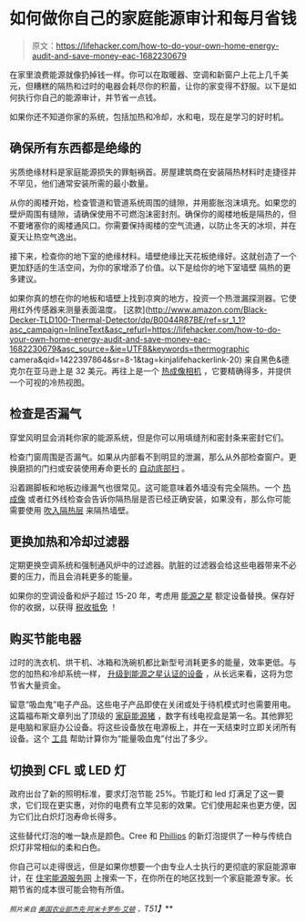 # 如何做你自己的家庭能源审计和每月省钱

> 原文：<https://lifehacker.com/how-to-do-your-own-home-energy-audit-and-save-money-eac-1682230679>

在家里浪费能源就像扔掉钱一样。你可以在取暖器、空调和新窗户上花上几千美元，但糟糕的隔热和过时的电器会耗尽你的积蓄，让你的家变得不舒服。以下是如何执行你自己的能源审计，并节省一点钱。



如果你还不知道你家的系统，包括加热和冷却，水和电，现在是学习的好时机。

## 确保所有东西都是绝缘的

劣质绝缘材料是家庭能源损失的罪魁祸首。房屋建筑商在安装隔热材料时走捷径并不罕见，他们通常安装所需的最小数量。

从你的阁楼开始，检查管道和管道系统周围的缝隙，并用膨胀泡沫填充。如果您的壁炉周围有缝隙，请确保使用不可燃泡沫密封剂。确保你的阁楼地板是隔热的，但不要堵塞你的阁楼通风口。你需要保持阁楼的空气流通，以防止冬天的冰坝，并在夏天让热空气逸出。

接下来，检查你的地下室的绝缘材料。墙壁绝缘比天花板绝缘好。这就创造了一个更加舒适的生活空间，为你的家增添了价值。以下是给你的地下室墙壁 隔热的更多建议。

如果你真的想在你的地板和墙壁上找到凉爽的地方，投资一个热泄漏探测器。它使用红外传感器来测量表面温度。 [这款](http://www.amazon.com/Black-Decker-TLD100-Thermal-Detector/dp/B0044R87BE/ref=sr_1_1?asc_campaign=InlineText&asc_refurl=https://lifehacker.com/how-to-do-your-own-home-energy-audit-and-save-money-eac-1682230679&asc_source=&ie=UTF8&keywords=thermographic camera&qid=1422397864&sr=8-1&tag=kinjalifehackerlink-20) 来自黑色&德克尔在亚马逊上是 32 美元。再往上是一个 [热成像相机](http://www.amazon.com/Milwaukee-2260-21-M12-Thermal-Imager/dp/B007IUYCYK?asc_campaign=InlineText&asc_refurl=https://lifehacker.com/how-to-do-your-own-home-energy-audit-and-save-money-eac-1682230679&asc_source=&tag=kinjalifehackerlink-20) ，它要精确得多，并提供一个可视的冷热视图。

## 检查是否漏气

穿堂风明显会消耗你家的能源系统，但是你可以用填缝剂和密封条来密封它们。

检查门窗周围是否漏气。如果从内部看不到明显的泄漏，那么从外部检查窗户。更换磨损的门扫或安装使用寿命更长的 [自动底部扫](http://workshop.lifehacker.com/keep-your-house-warmer-with-an-automatic-door-bottom-sw-1668307003) 。

沿着踢脚板和地板边缘漏气也很常见。这可能意味着外墙没有完全隔热。一个 [热成像](http://energy.gov/energysaver/articles/thermographic-inspections) 或者红外线检查会告诉你隔热层是否已经正确安装，如果没有，那么你可能需要使用 [吹入隔热层](http://homeguides.sfgate.com/insulate-wall-finished-53825.html) 来隔热墙壁。

## 更换加热和冷却过滤器

定期更换空调系统和强制通风炉中的过滤器。肮脏的过滤器会给这些电器带来不必要的压力，而且会消耗更多的能量。

如果你的空调设备和炉子超过 15-20 年，考虑用 [能源之星](http://www.energystar.gov/) 额定设备替换。保存好你的收据，以获得 [税收抵免](http://www.energystar.gov/about/federal_tax_credits) ！

## 购买节能电器

过时的洗衣机、烘干机、冰箱和洗碗机都比新型号消耗更多的能量，效率更低。与您的加热和冷却系统一样， [升级到能源之星认证的设备](http://lifehacker.com/what-appliances-are-worth-upgrading-5873658) ，从长远来看，这将为您节省大量资金。

留意“吸血鬼”电子产品。这些电子产品即使在关闭或处于待机模式时也需要用电。这篇福布斯文章列出了顶级的 [家庭能源猪](http://www.forbes.com/sites/williampentland/2011/09/03/top-26-home-energy-hogs-turned-off/) ，数字有线电视盒是第一名。其他罪犯是电脑和家庭办公设备。将这些设备放在电源板上，并在一天结束时立即关闭所有设备。这个 [工具](http://twocents.lifehacker.com/this-tool-calculates-how-much-you-pay-for-energy-vampi-1648697590) 帮助计算你为“能量吸血鬼”付出了多少。

## 切换到 CFL 或 LED 灯

政府出台了新的照明标准，要求灯泡节能 25%。节能灯和 led 灯满足了这一要求，它们现在更实惠，对你的电费有立竿见影的效果。它们使用起来也更方便，因为它们比白炽灯泡寿命长得多。

这些替代灯泡的唯一缺点是颜色。Cree 和 [Phillips](http://gizmodo.com/philips-new-clear-led-bulbs-look-just-like-incandescen-1556835056) 的新灯泡提供了一种与传统白炽灯非常相似的柔和白色。

你自己可以走得很远，但是如果你想要一个由专业人士执行的更彻底的家庭能源审计，在 [住宅能源服务网](http://www.resnet.us/directory/search#) 上搜索一下，在你所在的地区找到一个家庭能源专家。长期节省的成本很可能会物有所值。

<small>*照片来自*</small> [<small>*美国农业部*</small>](https://www.flickr.com/photos/usdagov/5198168203/in/photolist-8VkYiH-q4uZ7u-rtJjx-i8cewd-8Vp1Wb-3gwpzj-3gwoX3-jRgsii-3gs1nn-jDWxZG-5b3jfo-i8ca2n-jDWxJb-7BfPha-5w7MGZ-9G2Rhz-9G5Kko-dpL7Tn-5w7YqF-5w7YkD-5w7YuB-5w7YgT-5wc8D3-5w7MAX-cEsVpL-bKyWbz-bKyXAV-bwEf6N-bKyWRR-aUPkhF-i8cQbn-i8ce38-i8c9vH-i8cKw2-i8cf3U-i8ct5Y-i8cn9Q-i8cfi4-i8cK2e-i8cnPA-i8cnjh-jDVhwD-cdVZ6u-q4BydM-qm3RNr-cVwz9S-jDUkVr-cVwyrs-i8cHvi-bsb3D1/)<small></small>*[<small>*杰克·阿米卡*</small>](https://www.flickr.com/photos/spyker3292/4758186395/in/photolist-8fsX3t-g8SqaC-g8SYKC-g8SXXT-g8TpZW-g8Se9t-g8ShC2-g8SS8r-g8SfXD-g8SJSL-g8SmRw-8wE5bM-CmRCp-8wE4dF-8wH5G1-8wE6xK-8wH5Ub-8wE676-8wE5UH-8wH6WQ-8wE4Mt-8wE4ZF-8wE4oB-8wE6k4-8wH5ws-g8TnvY-g8TvtD-g8SReU-g8T2Z1-g8So7u-g8SFhG-g8SZF2-g8SQUK-g8SPNM-g8SaZH-g8TkWW-g8TbRZ-g8TrcT-g8SwfG-8nuyem-noUJ4Z-faCw6i-dUxsVS-4AhFfP-faCxAn-faSMt7-7ezNX4-peK46r-nB38S7-ep4QM)<small></small>*[<small>*罗布·艾顿*</small>](https://www.flickr.com/photos/aoisakana/428815474/in/photolist-DTMUf-df63BG-389LZD-9W6Bi7-8UQakN-bEKeVt-2FLx1T-798vhC-73bpz8-7b1Ffq-dH82dA-ptQQds-2Hsku-6uf2QW-4Q16sX-4Q16pZ-jePp9-7hseTn-6XxBqK-9FH78T-dvc98e-bAjGDG-9FH6ze-9FH6Gi-9FL36A-9FH6Yi-9FH7ov-9FH7fF-9FL2F5-8ymEQk-g5aUc-3k9hh6-7Khxs-9czrEd-64DGus-hpt6h-4mtwz1-awiMpo-e492HT-iS2nF-neW2xA-4hKMZ9-GBeaN-5LU1TV-3EqwL-cmB1U3-89ysPC-7PnV2d-ciKN6Y-9fHaCL) <small>*，*</small>*T51】***